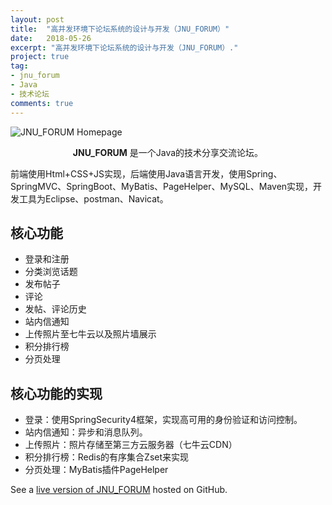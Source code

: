 ```yaml
---
layout: post
title:  "高并发环境下论坛系统的设计与开发（JNU_FORUM）"
date:   2018-05-26
excerpt: "高并发环境下论坛系统的设计与开发（JNU_FORUM）."
project: true
tag:
- jnu_forum
- Java
- 技术论坛
comments: true
---
```


![JNU_FORUM Homepage](https://camo.githubusercontent.com/74b5888299bd7e3aff5fa81d9ba0e45504988163/687474703a2f2f6f78367875396862372e626b742e636c6f7564646e2e636f6d2f2545392541362539362545392541312542352e6a706567)

<center><b>JNU_FORUM</b> 是一个Java的技术分享交流论坛。</center>
     
前端使用Html+CSS+JS实现，后端使用Java语言开发，使用Spring、SpringMVC、SpringBoot、MyBatis、PageHelper、MySQL、Maven实现，开发工具为Eclipse、postman、Navicat。
      
## 核心功能
* 登录和注册
* 分类浏览话题
* 发布帖子
* 评论
* 发帖、评论历史
* 站内信通知
* 上传照片至七牛云以及照片墙展示
* 积分排行榜
* 分页处理


## 核心功能的实现
* 登录：使用SpringSecurity4框架，实现高可用的身份验证和访问控制。
* 站内信通知：异步和消息队列。
* 上传照片：照片存储至第三方云服务器（七牛云CDN）
* 积分排行榜：Redis的有序集合Zset来实现
* 分页处理：MyBatis插件PageHelper

See a [live version of JNU_FORUM](https://github.com/xzping/jnu_forum) hosted on GitHub.

